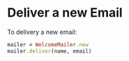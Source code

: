 # Deliver a new Email

To delivery a new email:

```ruby
mailer = WelcomeMailer.new
mailer.deliver(name, email)
```

